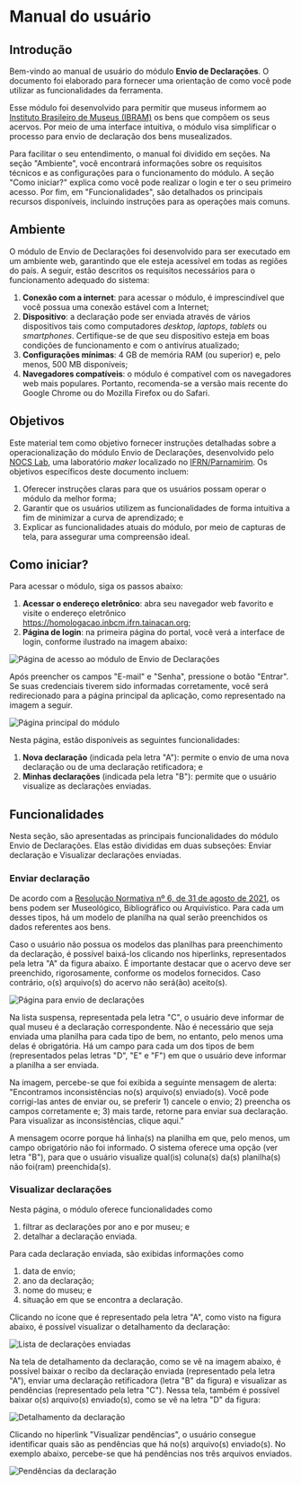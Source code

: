 # Manual do usuário

## Introdução
Bem-vindo ao manual de usuário do módulo **Envio de Declarações**. O documento foi elaborado para fornecer uma orientação de como você pode utilizar as funcionalidades da ferramenta.

Esse módulo foi desenvolvido para permitir que museus informem ao [Instituto Brasileiro de Museus (IBRAM)](https://www.gov.br/museus/pt-br) os bens que compõem os seus acervos. Por meio de uma interface intuitiva, o módulo visa simplificar o processo para envio de declaração dos bens musealizados.

Para facilitar o seu entendimento, o manual foi dividido em seções. Na seção "Ambiente", você encontrará informações sobre os requisitos técnicos e as configurações para o funcionamento do módulo. A seção "Como iniciar?" explica como você pode realizar o login e ter o seu primeiro acesso. Por fim, em "Funcionalidades", são detalhados  os principais recursos disponíveis, incluindo instruções para as operações mais comuns.

## Ambiente
O módulo de Envio de Declarações foi desenvolvido para ser executado em um ambiente web, garantindo que ele esteja acessível em todas as regiões do país. A seguir, estão descritos os requisitos necessários para o funcionamento adequado do sistema:

1. **Conexão com a internet**: para acessar o módulo, é imprescindível que você possua uma conexão estável com a Internet;
2. **Dispositivo**: a declaração pode ser enviada através de vários dispositivos tais como computadores _desktop_, _laptops_, _tablets_ ou _smartphones_. Certifique-se de que seu dispositivo esteja em boas condições de funcionamento e com o antivírus atualizado;
3. **Configurações mínimas**: 4 GB de memória RAM (ou superior) e, pelo menos, 500 MB disponíveis;
4. **Navegadores compatíveis**: o módulo é compatível com os navegadores web mais populares. Portanto, recomenda-se a versão mais recente do Google Chrome ou do Mozilla Firefox ou do Safari.

## Objetivos
Este material tem como objetivo fornecer instruções detalhadas sobre a operacionalização do módulo Envio de Declarações, desenvolvido pelo [NOCS Lab](https://nocs.ifrn.edu.br/), uma laboratório _maker_ localizado no [IFRN/Parnamirim](https://portal.ifrn.edu.br/campus/parnamirim/). Os objetivos específicos deste documento incluem:

1. Oferecer instruções claras para que os usuários possam operar o módulo da melhor forma;
2. Garantir que os usuários utilizem as funcionalidades de forma intuitiva a fim de minimizar a curva de aprendizado; e
3. Explicar as funcionalidades atuais do módulo, por meio de capturas de tela, para assegurar uma compreensão ideal.

## Como iniciar?

Para acessar o módulo, siga os passos abaixo:

1. **Acessar o endereço eletrônico**: abra seu navegador web favorito e visite o endereço eletrônico <https://homologacao.inbcm.ifrn.tainacan.org>;
2. **Página de login**: na primeira página do portal, você verá a interface de login, conforme ilustrado na imagem abaixo:

![Página de acesso ao módulo de Envio de Declarações](img/img1.png "Página de acesso ao módulo de Envio de Declarações.")

Após preencher os campos "E-mail" e "Senha", pressione o botão "Entrar". Se suas credenciais tiverem sido informadas corretamente, você será redirecionado para a página principal da aplicação, como representado na imagem a seguir. 

![Página principal do módulo](img/img2.png "Figura 2 – Página principal do módulo.")

Nesta página, estão disponíveis as seguintes funcionalidades:

1. **Nova declaração** (indicada pela letra "A"): permite o envio de uma nova declaração ou de uma declaração retificadora; e
2. **Minhas declarações** (indicada pela letra "B"): permite que o usuário visualize as declarações enviadas. 

## Funcionalidades
Nesta seção, são apresentadas as principais funcionalidades do módulo Envio de Declarações. Elas estão divididas em duas subseções: Enviar declaração e Visualizar declarações enviadas.

### Enviar declaração 
De acordo com a [Resolução Normativa nº 6, de 31 de agosto de 2021](https://www.gov.br/museus/pt-br/assuntos/legislacao-e-normas/outros-instrumentos-normativo/resolucao-normativa-ibram-no-6-de-31-de-agosto-de-2021), os bens podem ser Museológico, Bibliográfico ou Arquivístico. Para cada um desses tipos, há um modelo de planilha na qual serão preenchidos os dados referentes aos bens. 

Caso o usuário não possua os modelos das planilhas para preenchimento da declaração, é possível baixá-los clicando nos hiperlinks, representados pela letra "A" da figura abaixo. É importante destacar que o acervo deve ser preenchido, rigorosamente, conforme os modelos fornecidos. Caso contrário, o(s) arquivo(s) do acervo não será(ão) aceito(s).

![Página para envio de declarações](img/img3.png "Figura 3 – Página para envio de declarações.")

Na lista suspensa, representada pela letra "C", o usuário deve informar de qual museu é a declaração correspondente. Não é necessário que seja enviada uma planilha para cada tipo de bem, no entanto, pelo menos uma delas é obrigatória. Há um campo para cada um dos tipos de bem (representados pelas letras "D", "E" e "F") em que o usuário deve informar a planilha a ser enviada.

Na imagem, percebe-se que foi exibida a seguinte mensagem de alerta: "Encontramos inconsistências no(s) arquivo(s) enviado(s). Você pode corrigi-las antes de enviar ou, se preferir 1) cancele o envio; 2) preencha os campos corretamente e; 3) mais tarde, retorne para enviar sua declaração. Para visualizar as inconsistências, clique aqui."

A mensagem ocorre porque há linha(s) na planilha em que, pelo menos, um campo obrigatório não foi informado. O sistema oferece uma opção (ver letra "B"), para que o usuário visualize qual(is) coluna(s) da(s) planilha(s) não foi(ram) preenchida(s).

### Visualizar declarações
Nesta página, o módulo oferece funcionalidades como 

1. filtrar as declarações por ano e por museu; e
2. detalhar a declaração enviada.

Para cada declaração enviada, são exibidas informações como 

1. data de envio; 
2. ano da declaração;
3. nome do museu; e
4. situação em que se encontra a declaração.

Clicando no ícone que é representado pela letra "A", como visto na figura abaixo, é possível visualizar o detalhamento da declaração:

![Lista de declarações enviadas](img/img4.png "Lista de declarações enviadas.")

Na tela de detalhamento da declaração, como se vê na imagem abaixo, é possível baixar o recibo da declaração enviada (representado pela letra "A"), enviar uma declaração retificadora (letra "B" da figura) e visualizar as pendências (representado pela letra "C"). Nessa tela, também é possível baixar o(s) arquivo(s) enviado(s), como se vê na letra "D" da figura:

![Detalhamento da declaração](img/img5.png "Detalhamento da declaração.")

Clicando no hiperlink "Visualizar pendências", o usuário consegue identificar quais são as pendências que há no(s) arquivo(s) enviado(s). No exemplo abaixo, percebe-se que há pendências nos três arquivos enviados.

![Pendências da declaração](img/img6.png "Pendências da declaração.")


 


